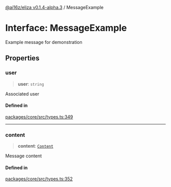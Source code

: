 [@ai16z/eliza v0.1.4-alpha.3](../index.md) / MessageExample

# Interface: MessageExample

Example message for demonstration

## Properties

### user

> **user**: `string`

Associated user

#### Defined in

[packages/core/src/types.ts:349](https://github.com/BlueBoxGaming/eliza/blob/main/packages/core/src/types.ts#L349)

***

### content

> **content**: [`Content`](Content.md)

Message content

#### Defined in

[packages/core/src/types.ts:352](https://github.com/BlueBoxGaming/eliza/blob/main/packages/core/src/types.ts#L352)
